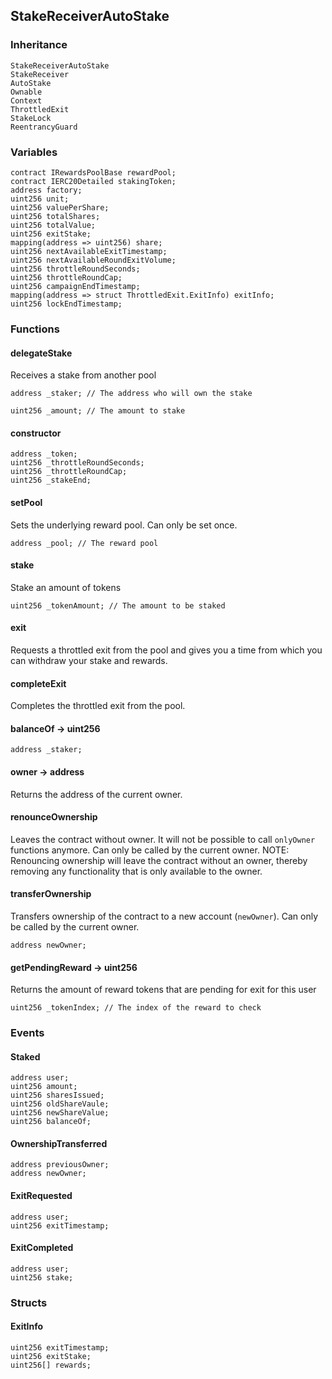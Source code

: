 ## StakeReceiverAutoStake

### Inheritance

```
StakeReceiverAutoStake
StakeReceiver
AutoStake
Ownable
Context
ThrottledExit
StakeLock
ReentrancyGuard
```

### Variables

```Solidity
contract IRewardsPoolBase rewardPool;
contract IERC20Detailed stakingToken;
address factory;
uint256 unit;
uint256 valuePerShare;
uint256 totalShares;
uint256 totalValue;
uint256 exitStake;
mapping(address => uint256) share;
uint256 nextAvailableExitTimestamp;
uint256 nextAvailableRoundExitVolume;
uint256 throttleRoundSeconds;
uint256 throttleRoundCap;
uint256 campaignEndTimestamp;
mapping(address => struct ThrottledExit.ExitInfo) exitInfo;
uint256 lockEndTimestamp;
```

### Functions

#### delegateStake

Receives a stake from another pool

```Solidity
address _staker; // The address who will own the stake

uint256 _amount; // The amount to stake
```

#### constructor

```Solidity
address _token;
uint256 _throttleRoundSeconds;
uint256 _throttleRoundCap;
uint256 _stakeEnd;
```

#### setPool

Sets the underlying reward pool. Can only be set once.

```Solidity
address _pool; // The reward pool
```

#### stake

Stake an amount of tokens

```Solidity
uint256 _tokenAmount; // The amount to be staked
```

#### exit

Requests a throttled exit from the pool and gives you a time from which you can withdraw your stake and rewards.

#### completeExit

Completes the throttled exit from the pool.

#### balanceOf → uint256

```Solidity
address _staker;
```

#### owner → address

Returns the address of the current owner.

#### renounceOwnership

Leaves the contract without owner. It will not be possible to call
`onlyOwner` functions anymore. Can only be called by the current owner.
NOTE: Renouncing ownership will leave the contract without an owner,
thereby removing any functionality that is only available to the owner.

#### transferOwnership

Transfers ownership of the contract to a new account (`newOwner`).
Can only be called by the current owner.

```Solidity
address newOwner;
```

#### getPendingReward → uint256

Returns the amount of reward tokens that are pending for exit for this user

```Solidity
uint256 _tokenIndex; // The index of the reward to check
```

### Events

#### Staked

```Solidity
address user;
uint256 amount;
uint256 sharesIssued;
uint256 oldShareVaule;
uint256 newShareValue;
uint256 balanceOf;
```

#### OwnershipTransferred

```Solidity
address previousOwner;
address newOwner;
```

#### ExitRequested

```Solidity
address user;
uint256 exitTimestamp;
```

#### ExitCompleted

```Solidity
address user;
uint256 stake;
```

### Structs

#### ExitInfo

```Solidity
uint256 exitTimestamp;
uint256 exitStake;
uint256[] rewards;
```
